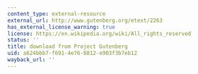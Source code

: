 ```yaml
---
content_type: external-resource
external_url: http://www.gutenberg.org/etext/2263
has_external_license_warning: true
license: https://en.wikipedia.org/wiki/All_rights_reserved
status: ''
title: download from Project Gutenberg
uid: a624bbb7-f691-4e76-8812-e903f3b7eb12
wayback_url: ''
---
```

